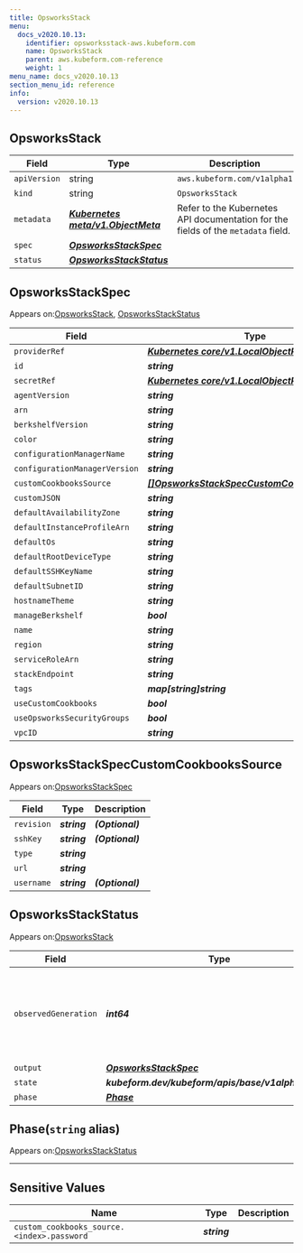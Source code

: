 ```yaml
---
title: OpsworksStack
menu:
  docs_v2020.10.13:
    identifier: opsworksstack-aws.kubeform.com
    name: OpsworksStack
    parent: aws.kubeform.com-reference
    weight: 1
menu_name: docs_v2020.10.13
section_menu_id: reference
info:
  version: v2020.10.13
---
```


## OpsworksStack
| Field | Type | Description |
| ------ | ----- | ----------- |
| `apiVersion` | string | `aws.kubeform.com/v1alpha1` |
|    `kind` | string | `OpsworksStack` |
| `metadata` | ***[Kubernetes meta/v1.ObjectMeta](https://kubernetes.io/docs/reference/generated/kubernetes-api/v1.13/#objectmeta-v1-meta)***|Refer to the Kubernetes API documentation for the fields of the `metadata` field.|
| `spec` | ***[OpsworksStackSpec](#opsworksstackspec)***||
| `status` | ***[OpsworksStackStatus](#opsworksstackstatus)***||
## OpsworksStackSpec

Appears on:[OpsworksStack](#opsworksstack), [OpsworksStackStatus](#opsworksstackstatus)

| Field | Type | Description |
| ------ | ----- | ----------- |
| `providerRef` | ***[Kubernetes core/v1.LocalObjectReference](https://kubernetes.io/docs/reference/generated/kubernetes-api/v1.13/#localobjectreference-v1-core)***||
| `id` | ***string***||
| `secretRef` | ***[Kubernetes core/v1.LocalObjectReference](https://kubernetes.io/docs/reference/generated/kubernetes-api/v1.13/#localobjectreference-v1-core)***||
| `agentVersion` | ***string***| ***(Optional)*** |
| `arn` | ***string***| ***(Optional)*** |
| `berkshelfVersion` | ***string***| ***(Optional)*** |
| `color` | ***string***| ***(Optional)*** |
| `configurationManagerName` | ***string***| ***(Optional)*** |
| `configurationManagerVersion` | ***string***| ***(Optional)*** |
| `customCookbooksSource` | ***[[]OpsworksStackSpecCustomCookbooksSource](#opsworksstackspeccustomcookbookssource)***| ***(Optional)*** |
| `customJSON` | ***string***| ***(Optional)*** |
| `defaultAvailabilityZone` | ***string***| ***(Optional)*** |
| `defaultInstanceProfileArn` | ***string***||
| `defaultOs` | ***string***| ***(Optional)*** |
| `defaultRootDeviceType` | ***string***| ***(Optional)*** |
| `defaultSSHKeyName` | ***string***| ***(Optional)*** |
| `defaultSubnetID` | ***string***| ***(Optional)*** |
| `hostnameTheme` | ***string***| ***(Optional)*** |
| `manageBerkshelf` | ***bool***| ***(Optional)*** |
| `name` | ***string***||
| `region` | ***string***||
| `serviceRoleArn` | ***string***||
| `stackEndpoint` | ***string***| ***(Optional)*** |
| `tags` | ***map[string]string***| ***(Optional)*** |
| `useCustomCookbooks` | ***bool***| ***(Optional)*** |
| `useOpsworksSecurityGroups` | ***bool***| ***(Optional)*** |
| `vpcID` | ***string***| ***(Optional)*** |
## OpsworksStackSpecCustomCookbooksSource

Appears on:[OpsworksStackSpec](#opsworksstackspec)

| Field | Type | Description |
| ------ | ----- | ----------- |
| `revision` | ***string***| ***(Optional)*** |
| `sshKey` | ***string***| ***(Optional)*** |
| `type` | ***string***||
| `url` | ***string***||
| `username` | ***string***| ***(Optional)*** |
## OpsworksStackStatus

Appears on:[OpsworksStack](#opsworksstack)

| Field | Type | Description |
| ------ | ----- | ----------- |
| `observedGeneration` | ***int64***| ***(Optional)*** Resource generation, which is updated on mutation by the API Server.|
| `output` | ***[OpsworksStackSpec](#opsworksstackspec)***| ***(Optional)*** |
| `state` | ***kubeform.dev/kubeform/apis/base/v1alpha1.State***| ***(Optional)*** |
| `phase` | ***[Phase](#phase)***| ***(Optional)*** |
## Phase(`string` alias)

Appears on:[OpsworksStackStatus](#opsworksstackstatus)

---
## Sensitive Values
| Name | Type | Description |
|------|------|-------------|
| `custom_cookbooks_source.<index>.password` | ***string*** ||
